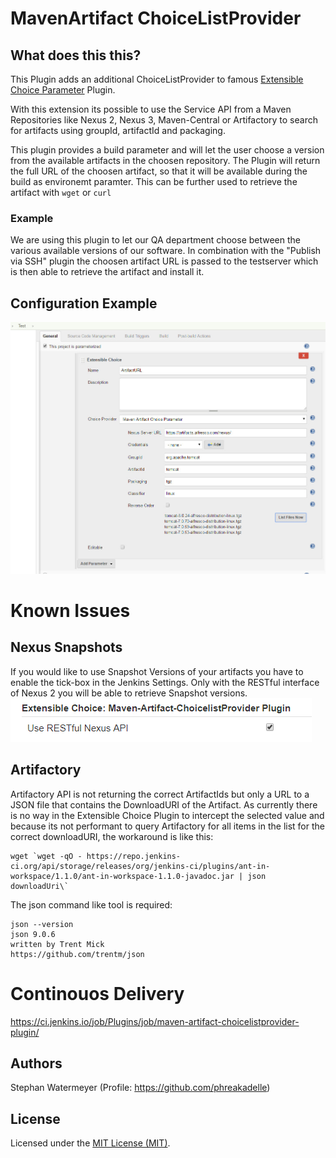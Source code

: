 # MavenArtifact ChoiceListProvider

## What does this  this?
This Plugin adds an additional ChoiceListProvider to famous <a href="https://plugins.jenkins.io/extensible-choice-parameter">Extensible Choice Parameter</a> Plugin.

With this extension its possible to use the Service API from a Maven Repositories like Nexus 2, Nexus 3, Maven-Central or Artifactory to search for artifacts using groupId, artifactId and packaging.

This plugin provides a build parameter and will let the user choose a version from the available artifacts in the choosen repository. The Plugin will return the full URL of the choosen artifact, so that it will be available during the build as environemt paramter. This can be further used to retrieve the artifact with `wget` or `curl`

### Example
We are using this plugin to let our QA department choose between the various available versions of our software. In combination with the "Publish via SSH" plugin the choosen artifact URL is passed to the testserver which is then able to retrieve the artifact and install it.

## Configuration Example
![Alt text](/src/site/resources/project-config-1.jpg?raw=true "Example Project Configuration")

# Known Issues
## Nexus Snapshots
If you would like to use Snapshot Versions of your artifacts you have to enable the tick-box in the Jenkins Settings. Only with the RESTful interface of Nexus 2 you will be able to retrieve Snapshot versions.
![Alt text](/src/site/resources/project-config-2.png?raw=true "Nexus Snapshots")

## Artifactory
Artifactory API is not returning the correct ArtifactIds but only a URL to a JSON file that contains the DownloadURI of the Artifact. As currently there is no way in the Extensible Choice Plugin to intercept the selected value and because its not performant to query Artifactory for all items in the list for the correct downloadURI, the workaround is like this:

```
wget `wget -qO - https://repo.jenkins-ci.org/api/storage/releases/org/jenkins-ci/plugins/ant-in-workspace/1.1.0/ant-in-workspace-1.1.0-javadoc.jar | json downloadUri\`
```
The json command like tool is required:
```
json --version
json 9.0.6
written by Trent Mick
https://github.com/trentm/json
```

# Continouos Delivery
https://ci.jenkins.io/job/Plugins/job/maven-artifact-choicelistprovider-plugin/

## Authors
Stephan Watermeyer (Profile: https://github.com/phreakadelle)

## License
Licensed under the [MIT License (MIT)](https://github.com/heremaps/buildrotator-plugin/blob/master/LICENSE).
